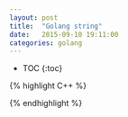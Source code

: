 ```yaml
---
layout: post
title:  "Golang string"
date:   2015-09-10 19:11:00
categories: golang
---
```


* TOC
{:toc}





{% highlight C++ %}

{% endhighlight %}